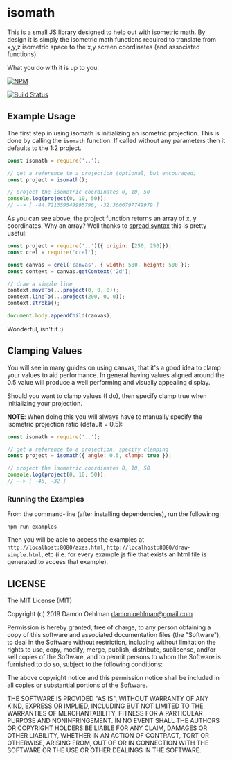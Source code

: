 # isomath

This is a small JS library designed to help out with isometric math.
By design it is simply the isometric math functions required to translate
from x,y,z isometric space to the x,y screen coordinates (and associated
functions).

What you do with it is up to you.

[![NPM](https://nodei.co/npm/isomath.png)](https://nodei.co/npm/isomath/)

[![Build Status](https://api.travis-ci.org/DamonOehlman/isomath.svg?branch=master)](https://travis-ci.org/DamonOehlman/isomath)

## Example Usage

The first step in using isomath is initializing an isometric projection.
This is done by calling the `isomath` function.  If called without any
parameters then it defaults to the 1:2 project.

```js
const isomath = require('..');

// get a reference to a projection (optional, but encouraged)
const project = isomath();

// project the isometric coordinates 0, 10, 50
console.log(project(0, 10, 50));
// --> [ -44.721359549995796, -32.3606797749979 ]
```

As you can see above, the project function returns an array of x, y
coordinates.  Why an array?  Well thanks to [spread syntax](https://developer.mozilla.org/en-US/docs/Web/JavaScript/Reference/Operators/Spread_syntax) this is pretty useful:

```js
const project = require('..')({ origin: [250, 250]});
const crel = require('crel');

const canvas = crel('canvas', { width: 500, height: 500 });
const context = canvas.getContext('2d');

// draw a simple line
context.moveTo(...project(0, 0, 0));
context.lineTo(...project(200, 0, 0));
context.stroke();

document.body.appendChild(canvas);
```

Wonderful, isn't it :)

## Clamping Values

You will see in many guides on using canvas, that it's a good idea to
clamp your values to aid performance.  In general having values aligned
around the 0.5 value will produce a well performing and visually appealing
display.

Should you want to clamp values (I do), then specify clamp true when
initializing your projection.

**NOTE**: When doing this you will always have to manually specify the
isometric projection ratio (default = 0.5):

```js
const isomath = require('..');

// get a reference to a projection, specify clamping
const project = isomath({ angle: 0.5, clamp: true });

// project the isometric coordinates 0, 10, 50
console.log(project(0, 10, 50));
// --> [ -45, -32 ]
```

### Running the Examples

From the command-line (after installing dependencies), run the followinng:

```
npm run examples
```

Then you will be able to access the examples at `http://localhost:8080/axes.html`,
`http://localhost:8080/draw-simple.html`, etc (i.e. for every example js file that
exists an html file is generated to access that example).

## LICENSE

The MIT License (MIT)

Copyright (c) 2019 Damon Oehlman <damon.oehlman@gmail.com>

Permission is hereby granted, free of charge, to any person obtaining a copy
of this software and associated documentation files (the "Software"), to deal
in the Software without restriction, including without limitation the rights
to use, copy, modify, merge, publish, distribute, sublicense, and/or sell
copies of the Software, and to permit persons to whom the Software is
furnished to do so, subject to the following conditions:

The above copyright notice and this permission notice shall be included in all
copies or substantial portions of the Software.

THE SOFTWARE IS PROVIDED "AS IS", WITHOUT WARRANTY OF ANY KIND, EXPRESS OR
IMPLIED, INCLUDING BUT NOT LIMITED TO THE WARRANTIES OF MERCHANTABILITY,
FITNESS FOR A PARTICULAR PURPOSE AND NONINFRINGEMENT. IN NO EVENT SHALL THE
AUTHORS OR COPYRIGHT HOLDERS BE LIABLE FOR ANY CLAIM, DAMAGES OR OTHER
LIABILITY, WHETHER IN AN ACTION OF CONTRACT, TORT OR OTHERWISE, ARISING FROM,
OUT OF OR IN CONNECTION WITH THE SOFTWARE OR THE USE OR OTHER DEALINGS IN THE
SOFTWARE.
